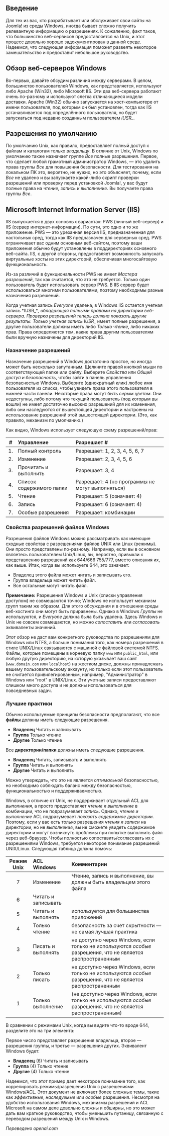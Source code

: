 <!-- Filename: How_do_Windows_file_permissions_work? / Display title: Разрешения файлов: Windows  -->

## Введение

Для тех из вас, кто разрабатывает или обслуживает свои сайты на Joomla! из среды Windows, иногда бывает сложно получить релевантную информацию о разрешениях. К сожалению, факт таков, что большинство веб-сервисов предоставляется на Unix, и этот процесс довольно хорошо задокументирован в данной среде. Надеемся, что следующая информация поможет развеять некоторое замешательство и предоставит небольшое руководство. 

## Обзор веб-серверов Windows

Во-первых, давайте обсудим различия между серверами. В целом, большинство пользователей Windows, как представляется, используют либо Apache (Win32), либо Microsoft IIS. Эти два веб-сервера работают очень по-разному и используют слегка отличающиеся модели доставки. Apache (Win32) обычно запускается на хост-компьютере от имени пользователя, под которым он был установлен, тогда как IIS устанавливается под определённого пользователя, но будет запускаться под недавно созданным пользователем *IUSR_*.

## Разрешения по умолчанию

По умолчанию Unix, как правило, предоставляет полный доступ к файлам и каталогам только *владельцу*. В отличие от Unix, Windows по умолчанию также назначает группе *Все* полные разрешения. Первое, что сделает любой грамотный администратор Windows, — это удалить права группы *Все* для повышения безопасности. Для тестирования на локальном ПК это, вероятно, не нужно, но это объясняет, почему, если *Все* не удалено и вы запускаете какой-либо скрипт проверки разрешений или проверку перед установкой Joomla!, у вас будут полные права на *чтение, запись и выполнение*. Вы получаете права группы *Все*.

## Microsoft Internet Information Server (IIS)

IIS выпускается в двух основных вариантах: PWS (личный веб-сервер) и IIS (сервер интернет-информации). По сути, это одно и то же приложение. PWS — это урезанная версия IIS, предназначенная для настольных сред, тогда как IIS предназначен для серверных сред. PWS ограничивает вас одним основным веб-сайтом, поэтому ваши приложения обычно будут установлены в поддиректориях основного веб-сайта. IIS, с другой стороны, предоставляет возможность запускать виртуальные хосты из этих директорий, обеспечивая многосайтовую функциональность.

Из-за различий в функциональности PWS не имеет *Мастера разрешений*, так как считается, что это не требуется. Только один пользователь будет использовать сервер PWS. В IIS сервер будет использоваться многими пользователями, поэтому необходимы разные назначения разрешений.

Когда учетная запись *Everyone* удалена, в Windows IIS остается учетная запись *IUSR_**, обладающая полными правами на директории веб-сервера. Проверка разрешений теперь должна показать другие результаты. Только учетная запись *IUSR_** имеет полные разрешения, а другие пользователи должны иметь либо *Только чтение*, либо никаких прав. Права определяются тем, какие права другим пользователям были вручную назначены для директорий IIS.

### Назначение разрешений

Назначение разрешений в Windows достаточно простое, но иногда может быть несколько запутанным. Щелкните правой кнопкой мыши по соответствующей папке или файлу. Выберите *Свойства* или *Общий доступ и безопасность*, чтобы зайти в панель управления безопасностью Windows. Выберите (однократный клик) любое имя пользователя из списка, чтобы увидеть права этого пользователя в нижней части панели. Некоторые права могут быть *серым цветом*. Они недоступны, либо потому что текущий пользователь (под которым вы вошли) не имеет достаточно высоких разрешений для их изменения, либо они наследуются от вышестоящей директории и настроены на использование разрешений этой вышестоящей директории. (Это, как правило, механизм по умолчанию.)

Как видно, Windows использует следующую схему разрешений/прав:

| # | Управление | Разрешает # |
| :---:        |:-----   | :--- |
| 1.| Полный контроль | Разрешает: 1, 2, 3, 4, 5, 6, 7 |
| 2.| Изменение | Разрешает: 2, 3, 4, 5, 6 | |
| 3.| Прочитать и выполнить | Разрешает: 3, 4 | |
| 4.| Список содержимого папки | Разрешает: 4 (но программы не могут выполняться) | |
| 5.| Чтение | Разрешает: 5 (означает: 4) | |
| 6.| Запись | Разрешает: 6 (означает: 4) | |
| 7.| Особые разрешения | Разрешает: комбинации |

### Свойства разрешений файлов Windows

Разрешения файлов Windows можно рассматривать как имеющие сходные свойства с разрешениями файлов UNIX или Linux (режимы). Они просто представлены по-разному. Например, если вы в основном являетесь пользователем Unix/Linux, вы, вероятно, привыкли к представлению разрешений как 644/666 755/777, вместо описания их, как выше. Итак, когда вы используете 644, это означает:

- Владелец этого файла может читать и записывать его.
- Группа владельца может читать файл.
- Все остальные могут читать файл.

**Примечание:** Разрешения Windows и Unix (списки управления доступом) не совмещаются точно; Windows не использует механизм *групп* таким же образом. Для этого обсуждения и в отношении среды веб-хостинга они могут быть приравнены. Однако в Windows *Группы* не используются, и *Everyone* должна была быть удалена. Здесь Windows и Unix не совсем совмещаются, но можно *сопоставить* или *согласовать* эквиваленты значений.

Этот обзор не даст вам конкретного руководства по разрешениям для Windows или NTFS, а больше понимания того, как номера разрешений в стиле UNIX/Linux связываются с машиной с файловой системой NTFS. Файлы, которые помещены в корневую папку `www` или `public_html`, или любую другую директорию, на которую указывает ваш сайт (`www.domain.com` или `localhost`) на жестком диске, должны принадлежать вашему пользовательскому аккаунту, но только если этот пользователь не считается привилегированным, например, "Администратор" в Windows или "root" в UNIX/Linux. Эти учетные записи предоставляют слишком много доступа и не должны использоваться для повседневных задач.

### Лучшие практики

Обычно используемые принципы безопасности предполагают, что все **файлы** должны иметь следующие разрешения.

- **Владелец** Читать и записывать
- **Группа** Только чтение
- **Другие** Только чтение

Все **директории/папки** должны иметь следующие разрешения.

- **Владелец** Читать, записывать и выполнять
- **Группа** Читать и выполнять
- **Другие** Читать и выполнять

Можно утверждать, что это не является *оптимальной* безопасностью, но необходимо соблюдать баланс между безопасностью, функциональностью и поддерживаемостью.

Windows, в отличие от Unix, не поддерживает отдельный ACL для *выполнения*, а просто предоставляет *чтение и выполнение* в комбинации, что не подразумевает *запись*. Однако, *чтение и выполнение* ACL подразумевает *показать содержимое директории*. Поэтому, если у вас есть только разрешения *чтения и записи* на директории, но не *выполнение*, вы не сможете увидеть содержимое директории и могут возникнуть проблемы при попытке выполнить файл через веб-браузер. Чтобы полностью сопоставить/согласовать их с разрешениями Windows, требуется некоторое понимание разрешений UNIX/Linux. Следующая таблица должна помочь:

| Режим Unix   | ACL Windows | Комментарии|
|:-----------:| :----   | :--- |
| 7 | Изменение| Чтение, запись и выполнение, вы должны быть владельцем этого файла | 
| 6 | Читать и записывать | | 
| 5 | Читать и выполнять| используется для большинства приложений | 
| 4 | Только чтение | безопасность за счет скрытности — не самая лучшая практика | 
| 3 | Писать и выполнять | не доступно через Windows, если только не используются *особые* разрешения, что не является распространенным | 
| 2 | Только писать | не доступно через Windows, если только не используются *особые* разрешения, что не является распространенным | 
| 1 | Только выполнение | (не доступно через Windows, если только не используются *особые* разрешения, что не является распространенным) |

В сравнении с режимами Unix, когда вы видите что-то вроде 644, разделите это на три элемента:

Первое число представляет разрешения владельца, второе — разрешения группы, и третье — разрешения других. Эквивалент Windows будет:

- **Владелец** (6) Читать и записывать
- **Группа** (4) Только чтение
- **Другие** (4) Только чтение

Надеемся, что этот пример дает некоторое понимание того, как коррелировать режимы/разрешения Unix с разрешениями Windows/ACL. Этот документ не включает более сложные темы, такие как *эффективные*, *наследуемые* или *особые* разрешения. Несмотря на удобство использования Windows, механизмы разрешений и ACL Microsoft на самом деле довольно сложны и обширны, но это может дать вам краткое руководство, чтобы уменьшить путаницу, связанную с переводом разрешений между Unix и Windows.

*Переведено openai.com*

